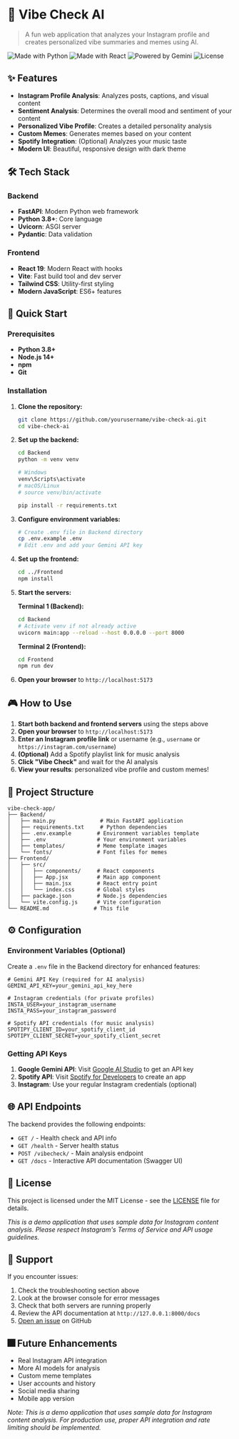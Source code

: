 # 🎯 Vibe Check AI

> A fun web application that analyzes your Instagram profile and creates personalized vibe summaries and memes using AI.

![Made with Python](https://img.shields.io/badge/Made%20with-Python-blue)
![Made with React](https://img.shields.io/badge/Made%20with-React-61dafb)
![Powered by Gemini](https://img.shields.io/badge/Powered%20by-Gemini%20AI-orange)
![License](https://img.shields.io/badge/License-MIT-green)

## ✨ Features

- **Instagram Profile Analysis**: Analyzes posts, captions, and visual content
- **Sentiment Analysis**: Determines the overall mood and sentiment of your content
- **Personalized Vibe Profile**: Creates a detailed personality analysis
- **Custom Memes**: Generates memes based on your content
- **Spotify Integration**: (Optional) Analyzes your music taste
- **Modern UI**: Beautiful, responsive design with dark theme

## 🛠️ Tech Stack

### Backend
- **FastAPI**: Modern Python web framework
- **Python 3.8+**: Core language
- **Uvicorn**: ASGI server
- **Pydantic**: Data validation

### Frontend  
- **React 19**: Modern React with hooks
- **Vite**: Fast build tool and dev server
- **Tailwind CSS**: Utility-first styling
- **Modern JavaScript**: ES6+ features

## 🚀 Quick Start

### Prerequisites

- **Python 3.8+**
- **Node.js 14+**
- **npm**
- **Git**

### Installation

1. **Clone the repository:**
   ```bash
   git clone https://github.com/yourusername/vibe-check-ai.git
   cd vibe-check-ai
   ```

2. **Set up the backend:**
   ```bash
   cd Backend
   python -m venv venv
   
   # Windows
   venv\Scripts\activate
   # macOS/Linux
   # source venv/bin/activate
   
   pip install -r requirements.txt
   ```

3. **Configure environment variables:**
   ```bash
   # Create .env file in Backend directory
   cp .env.example .env
   # Edit .env and add your Gemini API key
   ```

4. **Set up the frontend:**
   ```bash
   cd ../Frontend
   npm install
   ```

5. **Start the servers:**
   
   **Terminal 1 (Backend):**
   ```bash
   cd Backend
   # Activate venv if not already active
   uvicorn main:app --reload --host 0.0.0.0 --port 8000
   ```
   
   **Terminal 2 (Frontend):**
   ```bash
   cd Frontend
   npm run dev
   ```

6. **Open your browser** to `http://localhost:5173`

## 🎮 How to Use

1. **Start both backend and frontend servers** using the steps above
2. **Open your browser** to `http://localhost:5173`
3. **Enter an Instagram profile link** or username (e.g., `username` or `https://instagram.com/username`)
4. **(Optional)** Add a Spotify playlist link for music analysis
5. **Click "Vibe Check"** and wait for the AI analysis
6. **View your results**: personalized vibe profile and custom memes!

## 📁 Project Structure

```
vibe-check-app/
├── Backend/
│   ├── main.py              # Main FastAPI application
│   ├── requirements.txt     # Python dependencies
│   ├── .env.example        # Environment variables template
│   ├── .env                # Your environment variables
│   ├── templates/          # Meme template images
│   └── fonts/              # Font files for memes
├── Frontend/
│   ├── src/
│   │   ├── components/     # React components
│   │   ├── App.jsx         # Main app component
│   │   ├── main.jsx        # React entry point
│   │   └── index.css       # Global styles
│   ├── package.json        # Node.js dependencies
│   └── vite.config.js      # Vite configuration
└── README.md              # This file
```

## ⚙️ Configuration

### Environment Variables (Optional)

Create a `.env` file in the Backend directory for enhanced features:

```env
# Gemini API Key (required for AI analysis)
GEMINI_API_KEY=your_gemini_api_key_here

# Instagram credentials (for private profiles)
INSTA_USER=your_instagram_username
INSTA_PASS=your_instagram_password

# Spotify API credentials (for music analysis)
SPOTIPY_CLIENT_ID=your_spotify_client_id
SPOTIPY_CLIENT_SECRET=your_spotify_client_secret
```

### Getting API Keys

1. **Google Gemini API**: Visit [Google AI Studio](https://aistudio.google.com/app/apikey) to get an API key
2. **Spotify API**: Visit [Spotify for Developers](https://developer.spotify.com/) to create an app
3. **Instagram**: Use your regular Instagram credentials (optional)

## 🌐 API Endpoints

The backend provides the following endpoints:

- `GET /` - Health check and API info
- `GET /health` - Server health status  
- `POST /vibecheck/` - Main analysis endpoint
- `GET /docs` - Interactive API documentation (Swagger UI)

## 📝 License

This project is licensed under the MIT License - see the [LICENSE](LICENSE) file for details.

*This is a demo application that uses sample data for Instagram content analysis. Please respect Instagram's Terms of Service and API usage guidelines.*

## 🙆 Support

If you encounter issues:

1. Check the troubleshooting section above
2. Look at the browser console for error messages
3. Check that both servers are running properly
4. Review the API documentation at `http://127.0.0.1:8000/docs`
5. [Open an issue](https://github.com/yourusername/vibe-check-ai/issues) on GitHub

## 🎆 Future Enhancements

- Real Instagram API integration
- More AI models for analysis
- Custom meme templates
- User accounts and history
- Social media sharing
- Mobile app version

*Note: This is a demo application that uses sample data for Instagram content analysis. For production use, proper API integration and rate limiting should be implemented.*
